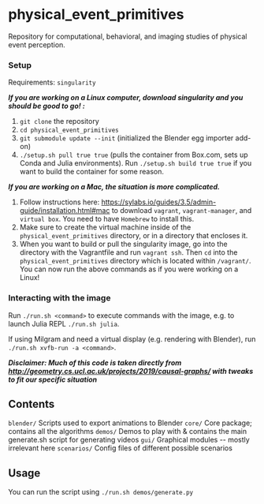# physical_event_primitives
Repository for computational, behavioral, and imaging studies of physical event perception.

### Setup

Requirements: `singularity`

***If you are working on a Linux computer, download singularity and you should be good to go! :***

1. `git clone` the repository
2. `cd physical_event_primitives`
3. `git submodule update --init` (initialized the Blender egg importer add-on)
4. `./setup.sh pull true true` (pulls the container from Box.com, sets up Conda and Julia environments). Run `./setup.sh build true true` if you want to build the container for some reason.

***If you are working on a Mac, the situation is more complicated.***

1. Follow instructions here: https://sylabs.io/guides/3.5/admin-guide/installation.html#mac to download `vagrant`, `vagrant-manager`, and `virtual box`. You need to have `Homebrew` to install this. 
2. Make sure to create the virtual machine inside of the `physical_event_primitives` directory, or in a directory that encloses it. 
3. When you want to build or pull the singularity image, go into the directory with the Vagrantfile and run `vagrant ssh`. Then `cd` into the `physical_event_primitives` directory which is located within `/vagrant/`. You can now run the above commands as if you were working on a Linux!

### Interacting with the image

Run `./run.sh <command>` to execute commands with the image, e.g. to launch Julia REPL `./run.sh julia`.

If using Milgram and need a virtual display (e.g. rendering with Blender), run `./run.sh xvfb-run -a <command>`.


***Disclaimer: Much of this code is taken directly from http://geometry.cs.ucl.ac.uk/projects/2019/causal-graphs/ with tweaks to fit our specific situation***

Contents
--------
`blender/`                   Scripts used to export animations to Blender
`core/`                      Core package; contains all the algorithms
`demos/`                     Demos to play with & contains the main generate.sh script for generating videos
`gui/`                       Graphical modules -- mostly irrelevant here
`scenarios/`                 Config files of different possible scenarios


Usage
-----
You can run the script using `./run.sh demos/generate.py`

